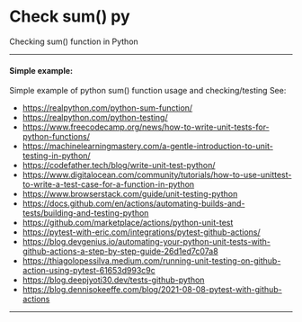 # Check sum() py
Checking sum() function in Python

---

#### Simple example:
Simple example of python sum() function usage and checking/testing
See:
- https://realpython.com/python-sum-function/
- https://realpython.com/python-testing/
- https://www.freecodecamp.org/news/how-to-write-unit-tests-for-python-functions/
- https://machinelearningmastery.com/a-gentle-introduction-to-unit-testing-in-python/
- https://codefather.tech/blog/write-unit-test-python/
- https://www.digitalocean.com/community/tutorials/how-to-use-unittest-to-write-a-test-case-for-a-function-in-python
- https://www.browserstack.com/guide/unit-testing-python
- https://docs.github.com/en/actions/automating-builds-and-tests/building-and-testing-python
- https://github.com/marketplace/actions/python-unit-test
- https://pytest-with-eric.com/integrations/pytest-github-actions/
- https://blog.devgenius.io/automating-your-python-unit-tests-with-github-actions-a-step-by-step-guide-26d1ed7c07a8
- https://thiagolopessilva.medium.com/running-unit-testing-on-github-action-using-pytest-61653d993c9c
- https://blog.deepjyoti30.dev/tests-github-python
- https://blog.dennisokeeffe.com/blog/2021-08-08-pytest-with-github-actions

---

